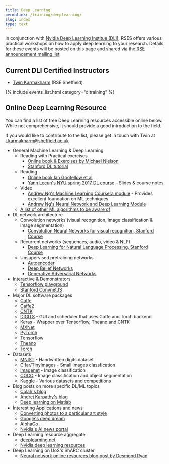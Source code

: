 ```yaml
---
title: Deep Learning
permalink: /training/deeplearning/
slug: index
type: text
---
```


In conjunction with [Nvidia Deep Learning Institue (DLI)](https://www.nvidia.com/dli), RSES offers various practical workshops on how to apply deep learning to your research. Details for these events will be posted on this page and shared via the [RSE announcement mailing list](/community/).

## Current DLI Certified Instructors

* [Twin Karmakharm](/contact/team#twin) (RSE Sheffield)

{% include events_list.html category="dltraining" %}

## Online Deep Learning Resource

You can find a list of free Deep Learning resources accessible online below. While not comprehensive, it should provide a good introduction to the field.

If you would like to contribute to the list, please get in touch with Twin at [t.karmakharm@sheffield.ac.uk](mailto:t.karmakharm@sheffield.ac.uk)

* General Machine Learning & Deep Learning
    * Reading with Practical exercises
        * [Online book & Exercises by Michael Nielson](http://neuralnetworksanddeeplearning.com/)
        * [Stanford DL tutorial](http://ufldl.stanford.edu/tutorial/)
    * Reading
        * [Online book Ian Goofellow et al](http://www.deeplearningbook.org/)
        * [Yann Lecun's NYU spring 2017 DL course](http://cilvr.nyu.edu/doku.php?id=courses:deeplearning2017:start) - Slides & course notes
    * Video
        * [Andrew Ng's Machine Learning Coursera module](https://www.coursera.org/learn/machine-learning) - Provides excellent foundation on ML techniques
        * [Andrew Ng's Neural Network and Deep Learning Module](https://www.coursera.org/learn/neural-networks-deep-learning)
    * [A list of other ML algorithms to be aware of](https://www.dezyre.com/article/top-10-machine-learning-algorithms/202)
* DL network architecture
    * Convolution networks (visual recognition, image classification & image segmentation)
        * [Convolution Neural Networks for visual recognition, Stanford Course](http://cs231n.stanford.edu/)
    * Recurrent networks (sequences, audio, video & NLP)
        * [Deep Learning for Natural Language Processing, Stanford Course](http://cs224d.stanford.edu/)
    * Unsupervised pretraining networks
        * [Autoencoder](http://ufldl.stanford.edu/tutorial/unsupervised/Autoencoders/)
        * [Deep Belief Networks](http://deeplearning.net/tutorial/DBN.html)
        * [Generative Adversarial Networks](https://arxiv.org/abs/1406.2661)
* Interactive & Demonstrators
    * [Tensorflow playground](http://playground.tensorflow.org/)
    * [Stanford ConvnetJS](http://cs.stanford.edu/people/karpathy/convnetjs/)
* Major DL software packages
    * [Caffe](http://caffe.berkeleyvision.org/)
    * [Caffe2](https://caffe2.ai/)
    * [CNTK](https://www.microsoft.com/en-us/cognitive-toolkit/)
    * [DIGITS](https://developer.nvidia.com/digits) - GUI and scheduler that uses Caffe and Torch backend
    * [Keras](https://keras.io/) - Wrapper over Tensorflow, Theano and CNTK
    * [MXNet](https://mxnet.apache.org/)
    * [PyTorch](http://pytorch.org/)
    * [Tensorflow](https://www.tensorflow.org/)
    * [Theano](deeplearning.net/software/theano)
    * [Torch](http://torch.ch/)
* Datasets
    * [MNIST](http://yann.lecun.com/exdb/mnist/) - Handwritten digits dataset
    * [Cifar](https://www.cs.toronto.edu/~kriz/cifar.html)/[TinyImages](http://groups.csail.mit.edu/vision/TinyImages/) - Small images classfication
    * [Imagenet](http://www.image-net.org/) - Image classification
    * [COCO](http://cocodataset.org) - Image classification and object segmentation
    * [Kaggle](https://www.kaggle.com/) - Various datasets and competitions
* Blog posts on more specific DL/ML topics
    * [Colah's blog](http://colah.github.io/)
    * [Andrej Karpathy's blog](http://karpathy.github.io/)
    * [Deep learning on Matlab](https://sites.google.com/a/sheffield.ac.uk/rcg/my-blog/research-computing-notes/deeplearningusingmatlab2018bgpurequired)
* Interesting Applications and news
    * [Converting photos to a particular art style](https://arxiv.org/abs/1508.06576)
    * [Google's deep dream](https://research.googleblog.com/2015/06/inceptionism-going-deeper-into-neural.html)
    * [AlphaGo](https://storage.googleapis.com/deepmind-media/alphago/AlphaGoNaturePaper.pdf)
    * [Nvidia's AI news portal](https://news.developer.nvidia.com/category/artificial-intelligence/)
* Deep Learning resource aggregate
    * [deeplearning.net](http://deeplearning.net/)
    * [Nvidia deep learning resources](https://developer.nvidia.com/deep-learning-resources)
* Deep Learning on UoS's ShARC cluster
    * [Neural network online resources blog post by Desmond Ryan](https://sites.google.com/a/sheffield.ac.uk/rcg/my-blog/research-computing-notes/neuralnetworks-onlineresource)
